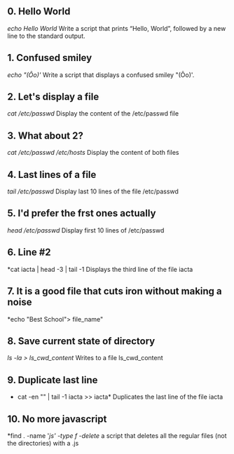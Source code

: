 ## 0. Hello World
*echo Hello World* Write a script that prints “Hello, World”, followed by a new line to the standard output.
## 1. Confused smiley
*echo "(Ôo)'* Write a script that displays a confused smiley "(Ôo)'.
## 2. Let's display a file
*cat /etc/passwd* Display the content of the /etc/passwd file
## 3. What about 2?
*cat /etc/passwd /etc/hosts* Display the content of both files
## 4. Last lines of a file
*tail /etc/passwd* Display last 10 lines of the file /etc/passwd
## 5. I'd prefer the frst ones actually
*head /etc/passwd* Display first 10 lines of /etc/passwd
## 6. Line #2
*cat iacta | head -3 | tail -1 Displays the third line of the file iacta
## 7. It is a good file that cuts iron without making a noise
*echo "Best School"> file_name" 
## 8. Save current state of directory
*ls -la > ls_cwd_content* Writes to a file ls_cwd_content
## 9. Duplicate last line
* cat -en "" | tail -1 iacta >> iacta* Duplicates the last line of the file iacta
## 10. No more javascript
*find . -name '*js' -type f -delete* a script that deletes all the regular files (not the directories) with a .js

